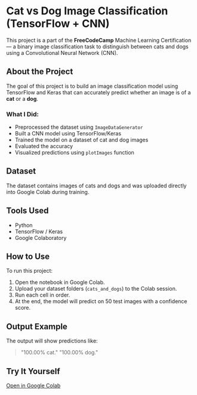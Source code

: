 # Cat vs Dog Image Classification (TensorFlow + CNN)

This project is a part of the **FreeCodeCamp** Machine Learning Certification — a binary image classification task to distinguish between cats and dogs using a Convolutional Neural Network (CNN).

## About the Project

The goal of this project is to build an image classification model using TensorFlow and Keras that can accurately predict whether an image is of a **cat** or a **dog**.

### What I Did:

* Preprocessed the dataset using `ImageDataGenerator`
* Built a CNN model using TensorFlow/Keras
* Trained the model on a dataset of cat and dog images
* Evaluated the accuracy
* Visualized predictions using `plotImages` function

## Dataset

The dataset contains images of cats and dogs and was uploaded directly into Google Colab during training.

## Tools Used

* Python
* TensorFlow / Keras
* Google Colaboratory

## How to Use

To run this project:

1. Open the notebook in Google Colab.
2. Upload your dataset folders (`cats_and_dogs`) to the Colab session.
3. Run each cell in order.
4. At the end, the model will predict on 50 test images with a confidence score.

## Output Example

The output will show predictions like:

> "100.00%  cat."
> "100.00% dog."

## Try It Yourself

[Open in Google Colab](https://colab.research.google.com/drive/1h8al2sLK6Ho-hQ-0NbAHuMIttJ7PciAk?usp=sharing)


